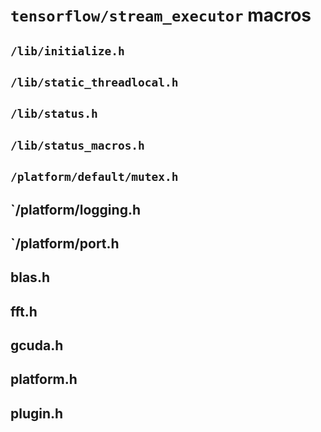 # `tensorflow/stream_executor` macros

## `/lib/initialize.h`

## `/lib/static_threadlocal.h`

## `/lib/status.h`

## `/lib/status_macros.h`

## `/platform/default/mutex.h`

## `/platform/logging.h

## `/platform/port.h

## blas.h

## fft.h

## gcuda.h

## platform.h

## plugin.h